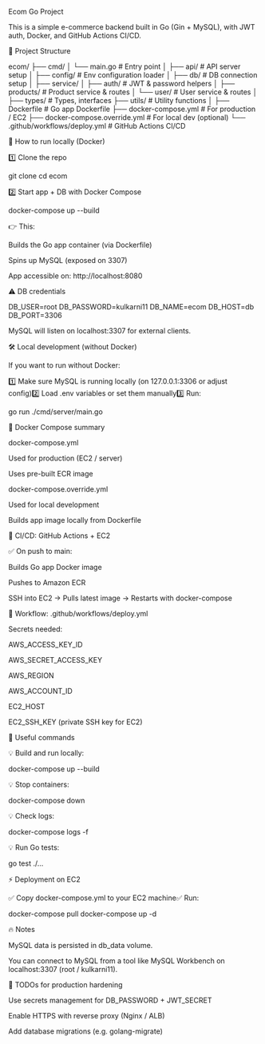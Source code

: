 Ecom Go Project

This is a simple e-commerce backend built in Go (Gin + MySQL), with JWT auth, Docker, and GitHub Actions CI/CD.

📂 Project Structure

ecom/
├── cmd/
│ └── main.go # Entry point
│
├── api/ # API server setup
│
├── config/ # Env configuration loader
│
├── db/ # DB connection setup
│
├── service/
│ ├── auth/ # JWT & password helpers
│ ├── products/ # Product service & routes
│ └── user/ # User service & routes
│
├── types/ # Types, interfaces
├── utils/ # Utility functions
│
├── Dockerfile # Go app Dockerfile
├── docker-compose.yml # For production / EC2
├── docker-compose.override.yml # For local dev (optional)
└── .github/workflows/deploy.yml # GitHub Actions CI/CD

🚀 How to run locally (Docker)

1️⃣ Clone the repo

git clone <repo-url>
cd ecom

2️⃣ Start app + DB with Docker Compose

docker-compose up --build

👉 This:

Builds the Go app container (via Dockerfile)

Spins up MySQL (exposed on 3307)

App accessible on: http://localhost:8080

⚠ DB credentials

DB_USER=root
DB_PASSWORD=kulkarni11
DB_NAME=ecom
DB_HOST=db
DB_PORT=3306

MySQL will listen on localhost:3307 for external clients.

🛠 Local development (without Docker)

If you want to run without Docker:

1️⃣ Make sure MySQL is running locally (on 127.0.0.1:3306 or adjust config)2️⃣ Load .env variables or set them manually3️⃣ Run:

go run ./cmd/server/main.go

🐳 Docker Compose summary

docker-compose.yml

Used for production (EC2 / server)

Uses pre-built ECR image

docker-compose.override.yml

Used for local development

Builds app image locally from Dockerfile

🚀 CI/CD: GitHub Actions + EC2

✅ On push to main:

Builds Go app Docker image

Pushes to Amazon ECR

SSH into EC2 → Pulls latest image → Restarts with docker-compose

📂 Workflow: .github/workflows/deploy.yml

Secrets needed:

AWS_ACCESS_KEY_ID

AWS_SECRET_ACCESS_KEY

AWS_REGION

AWS_ACCOUNT_ID

EC2_HOST

EC2_SSH_KEY (private SSH key for EC2)

🔑 Useful commands

💡 Build and run locally:

docker-compose up --build

💡 Stop containers:

docker-compose down

💡 Check logs:

docker-compose logs -f

💡 Run Go tests:

go test ./...

⚡ Deployment on EC2

✅ Copy docker-compose.yml to your EC2 machine✅ Run:

docker-compose pull
docker-compose up -d

🔥 Notes

MySQL data is persisted in db_data volume.

You can connect to MySQL from a tool like MySQL Workbench on localhost:3307 (root / kulkarni11).

📝 TODOs for production hardening

Use secrets management for DB_PASSWORD + JWT_SECRET

Enable HTTPS with reverse proxy (Nginx / ALB)

Add database migrations (e.g. golang-migrate)
